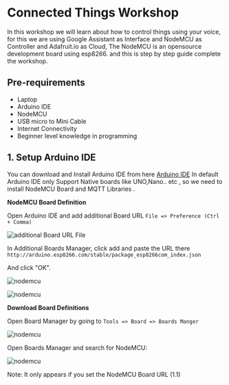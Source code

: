 # Connected Things Workshop 

In this workshop we will learn about how to control things using your voice, for this we are using Google Assistant as Interface and NodeMCU as Controller and Adafruit.io as Cloud, The NodeMCU is an opensource development board using esp8266.  and this is step by step guide complete the workshop. 

## Pre-requirements 

- Laptop
- Arduino IDE 
- NodeMCU
- USB micro to Mini Cable
- Internet Connectivity 
- Beginner level knowledge in programming 

## 1. Setup Arduino IDE

You can download and Install Arduino IDE from here [Arduino IDE](https://www.arduino.cc/en/Main/Software)
In default Arduino IDE only Support Native boards like UNO,Nano.. etc , so we need to install NodeMCU Board  and MQTT Libraries .

 **NodeMCU Board Definition**

Open Arduino IDE and add additional Board URL `` File => Preference (Ctrl + Comma) ``

![additional Board URL File](001)

In Additional Boards Manager, click add and paste the URL there  `` http://arduino.esp8266.com/stable/package_esp8266com_index.json ``

And click "OK".

![nodemcu](002)

![nodemcu](003)

**Download Board Definitions**

Open Board Manager by going to `` Tools => Board => Boards Manger ``

![nodemcu](004)

Open Boards Manager and search for NodeMCU:

![nodemcu](005)

Note: It only appears if you set the NodeMCU Board URL (1.1)


